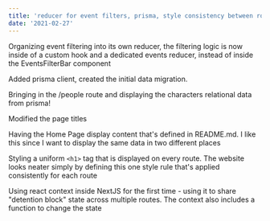 ```yaml
---
title: 'reducer for event filters, prisma, style consistency between routes, react context'
date: '2021-02-27'
---
```


Organizing event filtering into its own reducer, the filtering logic is now inside of a custom hook and a dedicated events reducer, instead of inside the EventsFilterBar component

Added prisma client, created the initial data migration.

Bringing in the /people route and displaying the characters relational data from prisma!

Modified the page titles

Having the Home Page display content that's defined in README.md. I like this since I want to display the same data in two different places

Styling a uniform `<h1>` tag that is displayed on every route. The website looks neater simply by defining this one style rule that's applied consistently for each route

Using react context inside NextJS for the first time - using it to share "detention block" state across multiple routes.  The context also includes a function to change the state